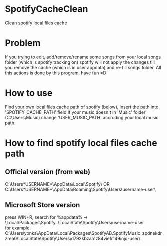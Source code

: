 # SpotifyCacheClean
Clean spotify local files cache


# Problem
If you trying to edit, add/remove/rename some songs from your local songs folder (which is spotify tracking on) 
spotify will not apply the changes till you remove the cache (which is in user appdata) and re-fill songs folder.
All this actions is done by this program, have fun =D


# How to use
Find your own local files cache path of spotify (below), insert the path into 'SPOTIFY_CACHE_PATH' field
If your music doesn't in 'Music' folder (C:\Users\Music\) change 'USER_MUSIC_PATH' accroding your local music path.


# How to find spotify local files cache path
## Official version (from web)
C:\Users\*USERNAME*\AppData\Local\Spotify\ 
OR
C:\Users\*USERNAME*\AppData\Roaming\Spotify\Users\username-user\
## Microsoft Store version
press WIN+R, search for %appdata% -> \Local\Packages\Spotify..\LocalState\Spotify\Users\username-user\
for example: C:\Users\yonka\AppData\Local\Packages\SpotifyAB.SpotifyMusic_zpdnekdrzrea0\LocalState\Spotify\Users\d792kbzaa1z84viefr149injq-user\


